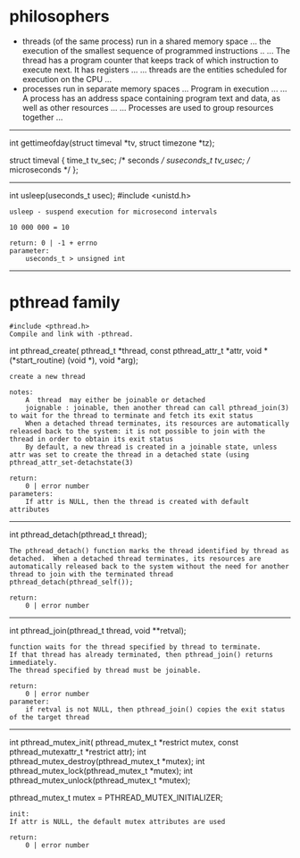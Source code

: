 # philosophers

- threads (of the same process) run in a shared memory space
	... the execution of the smallest sequence of programmed instructions ..
	... The thread has a program counter that keeps track of which instruc­tion to execute next. It has registers ...
	... threads are the entities scheduled for execution on the CPU ...
- processes run in separate memory spaces
	... Program in execution ...
	... A process has an address space containing program text and data, as well as other resources ...
	... Processes are used to group resources together ...

---

int gettimeofday(struct timeval *tv, struct timezone *tz);

struct timeval {
	time_t      tv_sec;     /* seconds */
	suseconds_t tv_usec;    /* microseconds */
};

---
int usleep(useconds_t usec);
	#include <unistd.h>

	usleep - suspend execution for microsecond intervals

	10 000 000 = 10

	return: 0 | -1 + errno
	parameter:
		useconds_t > unsigned int
---

# pthread family 
	#include <pthread.h>
	Compile and link with -pthread.

int pthread_create(	pthread_t *thread,
					const pthread_attr_t *attr,
                    void *(*start_routine) (void *),
					void *arg);

	create a new thread

	notes:
		A  thread  may either be joinable or detached
		joignable : joinable, then another thread can call pthread_join(3) to wait for the thread to terminate and fetch its exit status
		When a detached thread terminates, its resources are automatically released back to the system: it is not possible to join with the thread in order to obtain its exit status
		By default, a new thread is created in a joinable state, unless attr was set to create the thread in a detached state (using pthread_attr_set‐detachstate(3)

	return:
		0 | error number
	parameters:
		If attr is NULL, then the thread is created with default attributes

---

int pthread_detach(pthread_t thread);

	The pthread_detach() function marks the thread identified by thread as detached.  When a detached thread terminates, its resources are automatically released back to the system without the need for another thread to join with the terminated thread
	pthread_detach(pthread_self());

	return:
		0 | error number

---

int pthread_join(pthread_t thread, void **retval);

	function waits for the thread specified by thread to terminate. 
	If that thread has already terminated, then pthread_join() returns immediately.
	The thread specified by thread must be joinable.

	return:
		0 | error number
	parameter:
		if retval is not NULL, then pthread_join() copies the exit status of the target thread

---

int pthread_mutex_init(	pthread_mutex_t *restrict mutex,
           				const pthread_mutexattr_t *restrict attr);
int pthread_mutex_destroy(pthread_mutex_t *mutex);
int pthread_mutex_lock(pthread_mutex_t *mutex);
int pthread_mutex_unlock(pthread_mutex_t *mutex);

pthread_mutex_t mutex = PTHREAD_MUTEX_INITIALIZER;

	init:
	If attr is NULL, the default mutex attributes are used

	return:
		0 | error number



